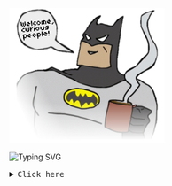 <!--
<div> 
   <img src="https://readme-typing-svg.demolab.com/?lines=$+Hello,+my%20name%20is+Guilherme+:)&font=Fira%20Code&center=true&width=440&height=45&color=f25c7e&vCenter=true&pause=10&size=22"/>
</div> -->

<div>
<img src="bt.png" width="280">
</div>

![Typing SVG](https://readme-typing-svg.demolab.com/?lines=$+Hello,+my%20name%20is+Guilherme+:]&font=Fira%20Code&center=true&width=440&height=45&color=f25c7e&vCenter=true&pause=10&size=22)

<details><summary><samp>Click here</samp></summary>





<!--  
```rust
public class Main {
    public static void main(String[] args) {
        System.out.println("Welcome!");
    }
}

```
-->
<br>






|  <img width="73" src="linux-computer.gif"></img>  | [![Top Langs](https://github-readme-stats.vercel.app/api/top-langs/?username=uguisousa&count_private=true&layout=compact&theme=dark&langs_count=10&hide_border=true&bg_color=0000&custom_title=Languages&hide_progress=true)](https://github.com/uguisousa) |
|-------|--------|

[![Website](https://img.shields.io/badge/Portfolio-%23000000.svg?style=for-the-badge&logo=Google-Chrome&logoColor=white)](https://ogui.xyz/projetos)
[![Instagram](https://img.shields.io/badge/Instagram-%23000000.svg?style=for-the-badge&logo=Instagram&logoColor=white)](https://instagram.com/uguisousa)

